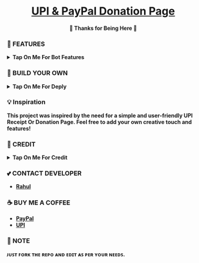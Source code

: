 <h1 align="center">
 <b><a href="https://youtu.be/0Kc8I24z3uw" target="/blank">UPI & PayPal Donation Page</a>
</h1>

<p align="center">🩷 Thanks for Being Here 🩷</p>

### 🥰 FEATURES

<details><summary>Tap On Me For Bot Features</summary>

- Display a QR code for UPI payments with a dynamic toggle for PayPal.
- Interactive UPI ID with a "Copy" button that changes to "Open PayPal" when switching to PayPal.
- Responsive design for various screen sizes.
- Easy to use and modify.
- Free to use.
- No ads.
- No popups.
- No bullshit.
</details>


### 📶 BUILD YOUR OWN
<details>
<summary><b>Tap On Me For Deply</summary>

Want to create a similar project? Follow these steps to build your own UPI Payment Page:

1. **Clone the Repository:** Begin by cloning this repository to your local machine using the following command:
   ```sh
   git clone https://github.com/CodeXBots/UPI.git
   ```

2. **Navigate to the Project Directory:** Move into the project directory:
   ```sh
   cd UPI
   ```

3. **Customize Content:** Customize the `index.html` file to include your own QR code, UPI ID, and other content.

4. **Add Styles:** Modify the `styles.css` file to match your preferred styling and design choices.

5. **Test Locally:** Open the `index.html` file in your web browser to test your changes locally.

6. **Deploy:** Once you're satisfied with your changes, you can deploy the project to a hosting platform of your choice.

7. **Share and Contribute:** Share your project with others and consider contributing your enhancements back to the community by creating a GitHub repository.

**That's it!** You've successfully created your own UPI Payment Page. 🎉


<div align='center'>

> [!NOTE]
> *Attribution to this [UPI Payment Page](https://codexbots.github.io/UPI) project are appreciated.*
</div>
</details>

### 💡 Inspiration

This project was inspired by the need for a simple and user-friendly UPI Receipt Or Donation Page. Feel free to add your own creative touch and features!

### 🥳 CREDIT

<details><summary>Tap On Me For Credit</summary>


💝 Credit Goes To [CodeXBots](https://github.com/CodeXBots)

💘 Base Repo Credit [Inulute](https://github.com/inulute)

💖 And Thank You So Much To All Who Help In This Journey.
</details>

### 💕 CONTACT DEVELOPER

- [Rahul](https://telegram.me/CodeXBro)

### ☕ BUY ME A COFFEE
- [PayPal](https://paypal.me/RahulReviews)
- [UPI](https://codexbots.github.io/UPI)

### 📌 NOTE

ᴊᴜꜱᴛ ꜰᴏʀᴋ ᴛʜᴇ ʀᴇᴘᴏ ᴀɴᴅ ᴇᴅɪᴛ ᴀꜱ ᴘᴇʀ ʏᴏᴜʀ ɴᴇᴇᴅꜱ.</b>